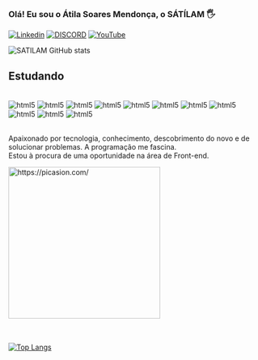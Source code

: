 ### Olá! Eu sou o Átila Soares Mendonça, o SÁTÍLAM 🖐️ 

[![Linkedin](https://img.shields.io/badge/LinkedIn-0077B5?style=for-the-badge&logo=linkedin&logoColor=white)](https://www.linkedin.com/in/%C3%A1tila-soares-mendon%C3%A7a-793513b3/) [![DISCORD](https://img.shields.io/badge/Discord-7289DA?style=for-the-badge&logo=discord&logoColor=white)](https://www.discordapp.com/SÁTILAM#1320/) [![YouTube](https://img.shields.io/badge/YouTube-FF0000?style=for-the-badge&logo=youtube&logoColor=white)](https://www.youtube.com/watch?v=-VI7Z1COYu8&t=5s)

![SATILAM GitHub stats](https://github-readme-stats.vercel.app/api?username=SATILAM&show_icons=true&theme=dracula)

## Estudando

<div style="display: inline_block"><br/>
         <img align="center" alt="html5" src="https://img.shields.io/badge/HTML5-E34F26?style=for-the-badge&logo=html5&logoColor=white" />
         <img align="center" alt="html5" src="https://img.shields.io/badge/CSS3-1572B6?style=for-the-badge&logo=css3&logoColor=white" />
         <img align="center" alt="html5" src="https://img.shields.io/badge/JavaScript-F7DF1E?style=for-the-badge&logo=javascript&logoColor=black" />
         <img align="center" alt="html5" src="https://img.shields.io/badge/React-20232A?style=for-the-badge&logo=react&logoColor=61DAFB" />
         <img align="center" alt="html5" src="https://img.shields.io/badge/Sass-CC6699?style=for-the-badge&logo=sass&logoColor=white" /> 
         <img align="center" alt="html5" src="https://img.shields.io/badge/Bootstrap-563D7C?style=for-the-badge&logo=bootstrap&logoColor=white" /> 
         <img align="center" alt="html5" src="https://img.shields.io/badge/MySQL-00000F?style=for-the-badge&logo=mysql&logoColor=white" /> 
         <img align="center" alt="html5" src="https://img.shields.io/badge/jQuery-0769AD?style=for-the-badge&logo=jquery&logoColor=white" /> 
         <img align="center" alt="html5" src="https://img.shields.io/badge/Python-14354C?style=for-the-badge&logo=python&logoColor=white" /> 
         <img align="center" alt="html5" src="https://img.shields.io/badge/Tailwind_CSS-38B2AC?style=for-the-badge&logo=tailwind-css&logoColor=white" />
         <img align="center" alt="html5" src="https://img.shields.io/badge/Flutter-02569B?style=for-the-badge&logo=flutter&logoColor=white" /> 
         </div><br/>

 Apaixonado por tecnologia, conhecimento, descobrimento do novo e de solucionar problemas. A programação me fascina.<br/>
 Estou à procura de uma oportunidade na área de Front-end.

<a href="https://picasion.com/"><img src="https://i.picasion.com/pic92/3479df614a5e8cb42dacd0dabe5de109.gif" width="300" height="300" border="0" alt="https://picasion.com/" /></a><br /><a href="https://picasion.com/"> <br></br>
  
[![Top Langs](https://github-readme-stats.vercel.app/api/top-langs/?username=SATILAM&layout=compact)](https://github.com/SATILAM/github-readme-stats)
